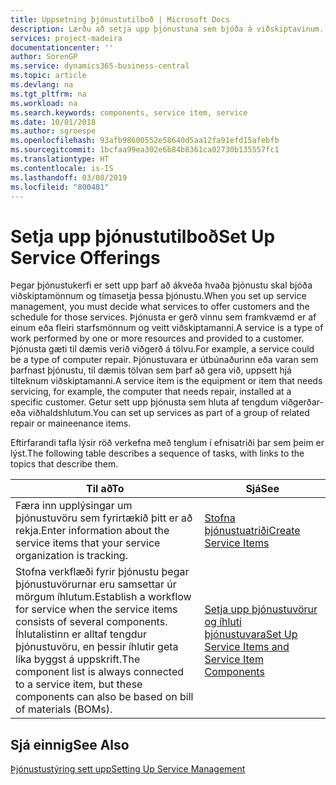 ```yaml
---
title: Uppsetning þjónustutilboð | Microsoft Docs
description: Lærðu að setja upp þjónustuna sem bjóða á viðskiptavinum.
services: project-madeira
documentationcenter: ''
author: SorenGP
ms.service: dynamics365-business-central
ms.topic: article
ms.devlang: na
ms.tgt_pltfrm: na
ms.workload: na
ms.search.keywords: components, service item, service
ms.date: 10/01/2018
ms.author: sgroespe
ms.openlocfilehash: 93afb98600552e58640d5aa12fa91efd15afebfb
ms.sourcegitcommit: 1bcfaa99ea302e6b84b8361ca02730b135557fc1
ms.translationtype: HT
ms.contentlocale: is-IS
ms.lasthandoff: 03/08/2019
ms.locfileid: "800401"
---
```

# <a name="set-up-service-offerings"></a><span data-ttu-id="67f97-103">Setja upp þjónustutilboð</span><span class="sxs-lookup"><span data-stu-id="67f97-103">Set Up Service Offerings</span></span>
<span data-ttu-id="67f97-104">Þegar þjónustukerfi er sett upp þarf að ákveða hvaða þjónustu skal bjóða viðskiptamönnum og tímasetja þessa þjónustu.</span><span class="sxs-lookup"><span data-stu-id="67f97-104">When you set up service management, you must decide what services to offer customers and the schedule for those services.</span></span> <span data-ttu-id="67f97-105">Þjónusta er gerð vinnu sem framkvæmd er af einum eða fleiri starfsmönnum og veitt viðskiptamanni.</span><span class="sxs-lookup"><span data-stu-id="67f97-105">A service is a type of work performed by one or more resources and provided to a customer.</span></span> <span data-ttu-id="67f97-106">Þjónusta gæti til dæmis verið viðgerð á tölvu.</span><span class="sxs-lookup"><span data-stu-id="67f97-106">For example, a service could be a type of computer repair.</span></span> <span data-ttu-id="67f97-107">Þjónustuvara er útbúnaðurinn eða varan sem þarfnast þjónustu, til dæmis tölvan sem þarf að gera við, uppsett hjá tilteknum viðskiptamanni.</span><span class="sxs-lookup"><span data-stu-id="67f97-107">A service item is the equipment or item that needs servicing, for example, the computer that needs repair, installed at a specific customer.</span></span> <span data-ttu-id="67f97-108">Getur sett upp þjónusta sem hluta af tengdum viðgerðar- eða viðhaldshlutum.</span><span class="sxs-lookup"><span data-stu-id="67f97-108">You can set up services as part of a group of related repair or maineenance items.</span></span>  
  
<span data-ttu-id="67f97-109">Eftirfarandi tafla lýsir röð verkefna með tenglum í efnisatriði þar sem þeim er lýst.</span><span class="sxs-lookup"><span data-stu-id="67f97-109">The following table describes a sequence of tasks, with links to the topics that describe them.</span></span>  
  
|<span data-ttu-id="67f97-110">**Til að**</span><span class="sxs-lookup"><span data-stu-id="67f97-110">**To**</span></span>|<span data-ttu-id="67f97-111">**Sjá**</span><span class="sxs-lookup"><span data-stu-id="67f97-111">**See**</span></span>|  
|------------|-------------|  
|<span data-ttu-id="67f97-112">Færa inn upplýsingar um þjónustuvöru sem fyrirtækið þitt er að rekja.</span><span class="sxs-lookup"><span data-stu-id="67f97-112">Enter information about the service items that your service organization is tracking.</span></span>|[<span data-ttu-id="67f97-113">Stofna þjónustuatriði</span><span class="sxs-lookup"><span data-stu-id="67f97-113">Create Service Items</span></span>](service-how-to-create-service-items.md)|  
|<span data-ttu-id="67f97-114">Stofna verkflæði fyrir þjónustu þegar þjónustuvörurnar eru samsettar úr mörgum íhlutum.</span><span class="sxs-lookup"><span data-stu-id="67f97-114">Establish a workflow for service when the service items consists of several components.</span></span> <span data-ttu-id="67f97-115">Íhlutalistinn er alltaf tengdur þjónustuvöru, en þessir íhlutir geta líka byggst á uppskrift.</span><span class="sxs-lookup"><span data-stu-id="67f97-115">The component list is always connected to a service item, but these components can also be based on bill of materials (BOMs).</span></span>|[<span data-ttu-id="67f97-116">Setja upp þjónustuvörur og íhluti þjónustuvara</span><span class="sxs-lookup"><span data-stu-id="67f97-116">Set Up Service Items and Service Item Components</span></span>](service-how-setup-service-items.md)|  
  
## <a name="see-also"></a><span data-ttu-id="67f97-117">Sjá einnig</span><span class="sxs-lookup"><span data-stu-id="67f97-117">See Also</span></span>  
[<span data-ttu-id="67f97-118">Þjónustustýring sett upp</span><span class="sxs-lookup"><span data-stu-id="67f97-118">Setting Up Service Management</span></span>](service-setup-service.md)   